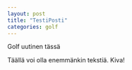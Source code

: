 ```yaml
---
layout: post
title: "TestiPosti"
categories: golf
---
```

Golf uutinen tässä

Täällä voi olla enemmänkin tekstiä. Kiva!
